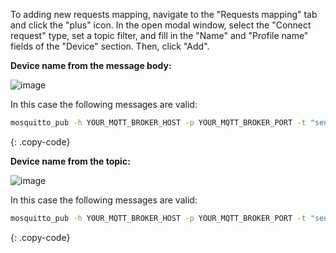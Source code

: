 To adding new requests mapping, navigate to the "Requests mapping" tab and click the "plus" icon.
In the open modal window, select the "Connect request" type, set a topic filter, and fill in the "Name" and "Profile name" fields of the "Device" section. Then, click "Add".

**Device name from the message body:**

![image](https://img.thingsboard.io/gateway/mqtt-connector/connect-request-1-ce.png)

In this case the following messages are valid:

```bash
mosquitto_pub -h YOUR_MQTT_BROKER_HOST -p YOUR_MQTT_BROKER_PORT -t "sensor/connect" -m '{"serialNumber":"SN-001"}'
```
{: .copy-code}

**Device name from the topic:**

![image](https://img.thingsboard.io/gateway/mqtt-connector/connect-request-device-name-from-the-topic-1-ce.png)

In this case the following messages are valid:

```bash
mosquitto_pub -h YOUR_MQTT_BROKER_HOST -p YOUR_MQTT_BROKER_PORT -t "sensor/SN-001/connect" -m ''
```
{: .copy-code}